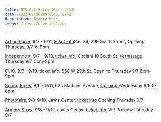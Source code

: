 ```yaml
---
title: NYC Art Fairs 9/6 - 9/11
date: 2023-09-06T20:00:51.624Z
description: Armory Week
image: /images/papersep7.jpg

---
```

[A﻿rt on Paper](https://ny.thepaperfair.com/), 9/7 - 9/11, [ticket info](https://ny.thepaperfair.com/visit/)Pier 36, 299 South Street, Opening Thursday, 9/7, 6-9pm 

[I﻿ndependent](https://www.independenthq.com/), 9/7 - 9/10, [ticket info](https://independenthq.artsvp.com/af85b9), Cipriani 10 South St, [Vernissage ](https://independenthq.artsvp.com/4c6579?collection=af85b9)Thursday 9/7, 5pm-8pm

[C﻿LIO](https://www.clioartfair.com/), 9/7 - 9/10, [ticket info](https://www.eventbrite.com/cc/clio-art-fair-september-7-10-2023-15th-edition-2326539), 550 W 29th St, [Opening ](https://www.eventbrite.com/e/clio-art-fair-new-york-september-7th-2023-vip-opening-reception-tickets-663704797917)[ ](https://independenthq.artsvp.com/4c6579?collection=af85b9)Thursday 9/7 6pm-9pm

[S﻿pring Break](https://www.springbreakartshow.com/), 9/6 - 9/11, 625 Madison Avenue, [Opening ](https://www.eventbrite.com/e/opening-night-ticket-september-6-500pm-800pm-tickets-690279132467?aff=ebdsoporgprofile)Wednesday 9/6 5-8pm

[P﻿hotofairs](https://www.photofairs.org/), 9/8-9/10, Javits Center, [ticket info](https://www.photofairs.org/newyork/tickets/) Opening Thursday 9/7

[A﻿rmory Show](https://www.thearmoryshow.com/), 9/8 - 9/10, Javits Center, [ticket info](https://www.thearmoryshow.com/visit/tickets), VIP Preview Thursday 9/7